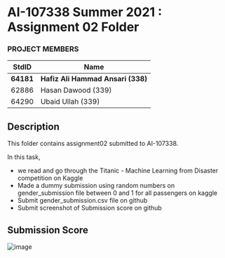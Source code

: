 # AI-107338 Summer 2021 : Assignment 02 Folder #

### PROJECT MEMBERS ###
StdID | Name
------------ | -------------
**64181** | **Hafiz Ali Hammad Ansari (338)**
62886 | Hasan Dawood (339)
64290 | Ubaid Ullah (339)

## Description ##
<p> This folder contains assignment02 submitted to AI-107338. </p>

In this task, 
* we read and go through the Titanic - Machine Learning from Disaster competition on Kaggle
* Made a dummy submission using random numbers on gender_submission file between 0 and 1 for all passengers on kaggle
* Submit gender_submission.csv file on github
* Submit screenshot of Submission score on github
## Submission Score ##

![image](https://user-images.githubusercontent.com/57304670/126052370-7cc67e74-c838-4520-8c84-f705ea7a0153.png)
